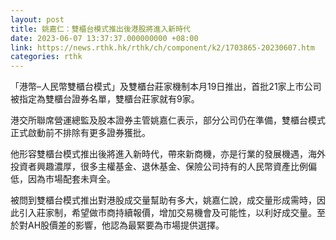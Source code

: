 ```yaml
---
layout: post
title: 姚嘉仁：雙櫃台模式推出後港股將進入新時代
date: 2023-06-07 13:37:37.000000000 +08:00
link: https://news.rthk.hk/rthk/ch/component/k2/1703865-20230607.htm
categories: rthk
---
```


「港幣–人民幣雙櫃台模式」及雙櫃台莊家機制本月19日推出，首批21家上市公司被指定為雙櫃台證券名單，雙櫃台莊家就有9家。

港交所聯席營運總監及股本證券主管姚嘉仁表示，部分公司仍在準備，雙櫃台模式正式啟動前不排除有更多證券獲批。

他形容雙櫃台模式推出後將進入新時代，帶來新商機，亦是行業的發展機遇，海外投資者興趣濃厚，很多主權基金、退休基金、保險公司持有的人民幣資產比例偏低，因為市場配套未齊全。

被問到雙櫃台模式推出對港股成交量幫助有多大，姚嘉仁說，成交量形成需時，因此引入莊家制，希望做市商持續報價，增加交易機會及可能性，以利好成交量。至於對AH股價差的影響，他認為最緊要為市場提供選擇。
